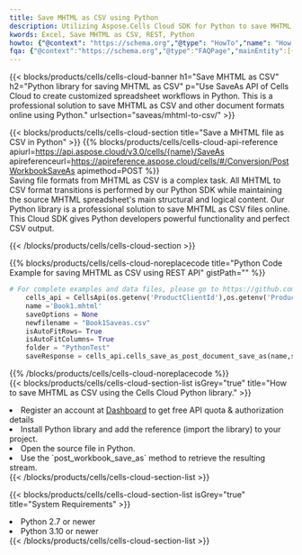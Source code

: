 ```yaml
---
title: Save MHTML as CSV using Python 
description: Utilizing Aspose.Cells Cloud SDK for Python to save MHTML format file as CSV format file. 
kwords: Excel, Save MHTML as CSV, REST, Python
howto: {"@context": "https://schema.org","@type": "HowTo","name": "How to save MHTML as CSV using the Cells Cloud Python library.","description": "How to save MHTML as CSV using the Cells Cloud Python library.","image": {"@type": "ImageObject"},"url": "/python/saveas/mhtml-to-csv/","step": [{ "@type": "HowToStep","name": "How to save MHTML as CSV using the Cells Cloud Python library. step 1", "image": {"@type": "ImageObject",},"url": "/python/saveas/mhtml-to-csv/","text": "Register an account at <a href='https://dashboard.aspose.cloud/'>Dashboard</a> to get free API quota & authorization details",},{ "@type": "HowToStep","name": "How to save MHTML as CSV using the Cells Cloud Python library. step 1", "image": {"@type": "ImageObject",},"url": "/python/saveas/mhtml-to-csv/","text": "Install Python library and add the reference (import the library) to your project.",},{ "@type": "HowToStep","name": "How to save MHTML as CSV using the Cells Cloud Python library. step 1", "image": {"@type": "ImageObject",},"url": "/python/saveas/mhtml-to-csv/","text": "Open the source file in Python.",},{ "@type": "HowToStep","name": "How to save MHTML as CSV using the Cells Cloud Python library. step 1", "image": {"@type": "ImageObject",},"url": "/python/saveas/mhtml-to-csv/","text": "Use the `post_workbook_save_as` method to retrieve the resulting stream.",}, ],"supply": {"@type": "HowToSupply","name": "document"},"tool": [{"@type": "HowToTool","name": "PyCharm, Visual Studio Code, Sublime, Eclipse"},{"@type": "HowToTool","name": "Aspose Cells"}],"totalTime": "PT6M"}
fqa: {"@context":"https://schema.org","@type":"FAQPage","mainEntity":[{"@type":"Question","name":"Why save file as other formats file in C# using REST API?","acceptedAnswer":{"@type":"Answer","text":"Documents are encoded in many ways, and some files may be incompatible with the software you use. To open and read such files, just save them as appropriate file formats.<br/><ol><li>Install .NET SDK and add the reference (import the library) to your project.</li><li>Open the source file in C# using REST API.</li><li>Call the PostWorkbookSaveAsRequest() method, passing an output filename with required extension.</li><li>Get the result of save as a separate file.</li></ol>"}},{"@type":"Question","name":"What file formats can I save as with your C# library?","acceptedAnswer":{"@type":"Answer","text":"We support a variety of file formats for conversion using .NET library, including XLSX, Excel, xls , PDF, CSV, HTML, Markdown, XML, PNG, JPG, TIFF, Json, TXT and many more."}},{"@type":"Question","name":"What is the maximum allowed file size for conversion using this .NET library?","acceptedAnswer":{"@type":"Answer","text":"There are no file size limits for format conversions using .NET library."}}]}
---
```



{{< blocks/products/cells/cells-cloud-banner h1="Save MHTML as CSV" h2="Python library for saving MHTML as CSV" p="Use SaveAs API of Cells Cloud to create customized spreadsheet workflows in Python. This is a professional solution to save MHTML as CSV and other document formats online using Python." urlsection="saveas/mhtml-to-csv/" >}}

{{< blocks/products/cells/cells-cloud-section  title="Save a MHTML file as CSV in Python" >}}
{{% blocks/products/cells/cells-cloud-api-reference  apiurl=https://api.aspose.cloud/v3.0/cells/{name}/SaveAs  apireferenceurl=https://apireference.aspose.cloud/cells/#/Conversion/PostWorkbookSaveAs  apimethod=POST %}}
<br/>
Saving file formats from MHTML as CSV is a complex task. All MHTML to CSV format transitions is performed by our Python SDK while maintaining the source MHTML spreadsheet's main structural and logical content. Our Python library is a professional solution to save MHTML as CSV files online. This Cloud SDK gives Python developers powerful functionality and perfect CSV output.

{{< /blocks/products/cells/cells-cloud-section >}}

{{% blocks/products/cells/cells-cloud-noreplacecode title="Python Code Example for saving MHTML as CSV using REST API" gistPath="" %}}
  
```python
# For complete examples and data files, please go to https://github.com/aspose-cells-cloud/aspose-cells-cloud-python/
    cells_api = CellsApi(os.getenv('ProductClientId'),os.getenv('ProductClientSecret'))
    name ='Book1.mhtml'    
    saveOptions = None
    newfilename = "Book1Saveas.csv"
    isAutoFitRows= True
    isAutoFitColumns= True
    folder = "PythonTest"
    saveResponse = cells_api.cells_save_as_post_document_save_as(name,save_options=saveOptions, newfilename=(folder +'/' + newfilename),folder=folder)
```
  
{{% /blocks/products/cells/cells-cloud-noreplacecode  %}}
<br/>
{{< blocks/products/cells/cells-cloud-section-list isGrey="true"  title="How to save MHTML as CSV using the Cells Cloud Python library." >}}
<li>Register an account at <a href="https://dashboard.aspose.cloud/">Dashboard</a> to get free API quota & authorization details</li>
<li>Install Python library and add the reference (import the library) to your project.</li>
<li>Open the source file in Python.</li>
<li>Use the `post_workbook_save_as` method to retrieve the resulting stream.</li>
{{< /blocks/products/cells/cells-cloud-section-list >}}

{{< blocks/products/cells/cells-cloud-section-list isGrey="true"  title="System Requirements" >}}
<li>Python 2.7 or newer</li>
<li>Python 3.10 or newer</li>
{{< /blocks/products/cells/cells-cloud-section-list >}}
